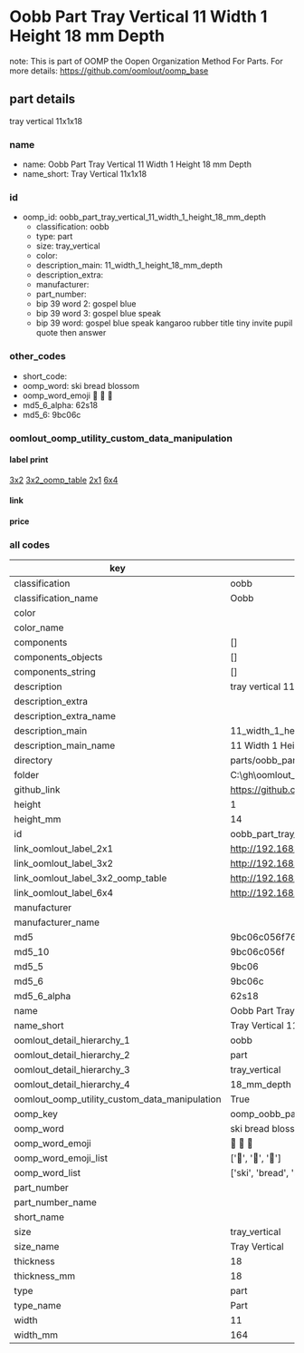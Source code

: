 # Oobb Part Tray Vertical 11 Width 1 Height 18 mm Depth  

note: This is part of OOMP the Oopen Organization Method For Parts. For more details: https://github.com/oomlout/oomp_base

##  part details
  



tray vertical 11x1x18



### name
* name: Oobb Part Tray Vertical 11 Width 1 Height 18 mm Depth
* name_short: Tray Vertical 11x1x18 
### id
* oomp_id: oobb_part_tray_vertical_11_width_1_height_18_mm_depth
  * classification: oobb
  * type: part
  * size: tray_vertical
  * color: 
  * description_main: 11_width_1_height_18_mm_depth
  * description_extra: 
  * manufacturer: 
  * part_number: 
  * bip 39 word 2: gospel blue
  * bip 39 word 3: gospel blue speak
  * bip 39 word: gospel blue speak kangaroo rubber title tiny invite pupil quote then answer

### other_codes
* short_code: 
* oomp_word: ski bread blossom
* oomp_word_emoji :ski: :bread: :blossom:
* md5_6_alpha: 62s18
* md5_6: 9bc06c






### oomlout_oomp_utility_custom_data_manipulation
#### label print
[3x2](http://192.168.1.245:1112/?label=oomp%2062s18)
[3x2_oomp_table](http://192.168.1.108:1112/?label=oomp%2062s18)
[2x1](http://192.168.1.242:1112/?label=oomp%2062s18)
[6x4](http://192.168.1.55:1112/?label=oomp%2062s18)    

#### link

                              

#### price







### all codes 
| key | value |  
| --- | --- |  
| classification | oobb |  
| classification_name | Oobb |  
| color |  |  
| color_name |  |  
| components | [] |  
| components_objects | [] |  
| components_string | [] |  
| description | tray vertical 11x1x18 |  
| description_extra |  |  
| description_extra_name |  |  
| description_main | 11_width_1_height_18_mm_depth |  
| description_main_name | 11 Width 1 Height 18 mm Depth |  
| directory | parts/oobb_part_tray_vertical_11_width_1_height_18_mm_depth |  
| folder | C:\gh\oomlout_oobb_version_4_generated_parts\parts\oobb_part_tray_vertical_11_width_1_height_18_mm_depth |  
| github_link | https://github.com/oomlout/oomlout_oomp_part_src/tree/main/parts/oobb_part_tray_vertical_11_width_1_height_18_mm_depth |  
| height | 1 |  
| height_mm | 14 |  
| id | oobb_part_tray_vertical_11_width_1_height_18_mm_depth |  
| link_oomlout_label_2x1 | http://192.168.1.242:1112/?label=oomp%2062s18 |  
| link_oomlout_label_3x2 | http://192.168.1.245:1112/?label=oomp%2062s18 |  
| link_oomlout_label_3x2_oomp_table | http://192.168.1.108:1112/?label=oomp%2062s18 |  
| link_oomlout_label_6x4 | http://192.168.1.55:1112/?label=oomp%2062s18 |  
| manufacturer |  |  
| manufacturer_name |  |  
| md5 | 9bc06c056f761c4f8bde6799a1861326 |  
| md5_10 | 9bc06c056f |  
| md5_5 | 9bc06 |  
| md5_6 | 9bc06c |  
| md5_6_alpha | 62s18 |  
| name | Oobb Part Tray Vertical 11 Width 1 Height 18 mm Depth |  
| name_short | Tray Vertical 11x1x18  |  
| oomlout_detail_hierarchy_1 | oobb |  
| oomlout_detail_hierarchy_2 | part |  
| oomlout_detail_hierarchy_3 | tray_vertical |  
| oomlout_detail_hierarchy_4 | 18_mm_depth |  
| oomlout_oomp_utility_custom_data_manipulation | True |  
| oomp_key | oomp_oobb_part_tray_vertical_11_width_1_height_18_mm_depth |  
| oomp_word | ski bread blossom |  
| oomp_word_emoji | :ski: :bread: :blossom: |  
| oomp_word_emoji_list | [':ski:', ':bread:', ':blossom:'] |  
| oomp_word_list | ['ski', 'bread', 'blossom'] |  
| part_number |  |  
| part_number_name |  |  
| short_name |  |  
| size | tray_vertical |  
| size_name | Tray Vertical |  
| thickness | 18 |  
| thickness_mm | 18 |  
| type | part |  
| type_name | Part |  
| width | 11 |  
| width_mm | 164 |  

